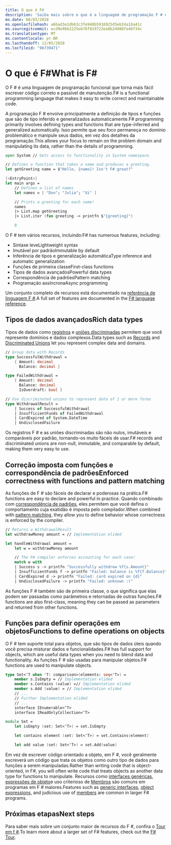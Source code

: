 ```yaml
---
title: O que é F#
description: 'Saiba mais sobre o que é a linguagem de programação F # e qual é a programação em F #. Saiba mais sobre tipos de dados avançados, funções e como eles se encaixam juntos.'
ms.date: 08/03/2018
ms.openlocfilehash: a6bad3e1db63c3fe948b5916925d5eb24a18a41c
ms.sourcegitcommit: ecd9e9bb2225eb76f819722ea8b24988fe46f34c
ms.translationtype: MT
ms.contentlocale: pt-BR
ms.lasthandoff: 12/05/2020
ms.locfileid: "96739471"
---
```

# <a name="what-is-f"></a><span data-ttu-id="8ed45-104">O que é F\#</span><span class="sxs-lookup"><span data-stu-id="8ed45-104">What is F\#</span></span>

<span data-ttu-id="8ed45-105">O F # é uma linguagem de programação funcional que torna mais fácil escrever código correto e passível de manutenção.</span><span class="sxs-lookup"><span data-stu-id="8ed45-105">F# is a functional programming language that makes it easy to write correct and maintainable code.</span></span>

<span data-ttu-id="8ed45-106">A programação F # envolve principalmente a definição de tipos e funções que são de tipo inferido e generalizados automaticamente.</span><span class="sxs-lookup"><span data-stu-id="8ed45-106">F# programming primarily involves defining types and functions that are type-inferred and generalized automatically.</span></span> <span data-ttu-id="8ed45-107">Isso permite que seu foco permaneça no domínio problemático e manipule seus dados, em vez dos detalhes da programação.</span><span class="sxs-lookup"><span data-stu-id="8ed45-107">This allows your focus to remain on the problem domain and manipulating its data, rather than the details of programming.</span></span>

```fsharp
open System // Gets access to functionality in System namespace.

// Defines a function that takes a name and produces a greeting.
let getGreeting name = $"Hello, {name}! Isn't F# great?"

[<EntryPoint>]
let main args =
    // Defines a list of names
    let names = [ "Don"; "Julia"; "Xi" ]

    // Prints a greeting for each name!
    names
    |> List.map getGreeting
    |> List.iter (fun greeting -> printfn $"{greeting}")

    0
```

<span data-ttu-id="8ed45-108">O F # tem vários recursos, incluindo:</span><span class="sxs-lookup"><span data-stu-id="8ed45-108">F# has numerous features, including:</span></span>

* <span data-ttu-id="8ed45-109">Sintaxe leve</span><span class="sxs-lookup"><span data-stu-id="8ed45-109">Lightweight syntax</span></span>
* <span data-ttu-id="8ed45-110">Imutável por padrão</span><span class="sxs-lookup"><span data-stu-id="8ed45-110">Immutable by default</span></span>
* <span data-ttu-id="8ed45-111">Inferência de tipos e generalização automática</span><span class="sxs-lookup"><span data-stu-id="8ed45-111">Type inference and automatic generalization</span></span>
* <span data-ttu-id="8ed45-112">Funções de primeira classe</span><span class="sxs-lookup"><span data-stu-id="8ed45-112">First-class functions</span></span>
* <span data-ttu-id="8ed45-113">Tipos de dados avançados</span><span class="sxs-lookup"><span data-stu-id="8ed45-113">Powerful data types</span></span>
* <span data-ttu-id="8ed45-114">Correspondência de padrões</span><span class="sxs-lookup"><span data-stu-id="8ed45-114">Pattern matching</span></span>
* <span data-ttu-id="8ed45-115">Programação assíncrona</span><span class="sxs-lookup"><span data-stu-id="8ed45-115">Async programming</span></span>

<span data-ttu-id="8ed45-116">Um conjunto completo de recursos está documentado na [referência de linguagem F #](./language-reference/index.md).</span><span class="sxs-lookup"><span data-stu-id="8ed45-116">A full set of features are documented in the [F# language reference](./language-reference/index.md).</span></span>

## <a name="rich-data-types"></a><span data-ttu-id="8ed45-117">Tipos de dados avançados</span><span class="sxs-lookup"><span data-stu-id="8ed45-117">Rich data types</span></span>

<span data-ttu-id="8ed45-118">Tipos de dados como [registros](./language-reference/records.md) e [uniões discriminadas](./language-reference/discriminated-unions.md) permitem que você represente domínios e dados complexos.</span><span class="sxs-lookup"><span data-stu-id="8ed45-118">Data types such as [Records](./language-reference/records.md) and [Discriminated Unions](./language-reference/discriminated-unions.md) let you represent complex data and domains.</span></span>

```fsharp
// Group data with Records
type SuccessfulWithdrawal =
    { Amount: decimal
      Balance: decimal }

type FailedWithdrawal =
    { Amount: decimal
      Balance: decimal
      IsOverdraft: bool }

// Use discriminated unions to represent data of 1 or more forms
type WithdrawalResult =
    | Success of SuccessfulWithdrawal
    | InsufficientFunds of FailedWithdrawal
    | CardExpired of System.DateTime
    | UndisclosedFailure
```

<span data-ttu-id="8ed45-119">Os registros F # e as uniões discriminadas são não nulos, imutáveis e comparáveis por padrão, tornando-os muito fáceis de usar.</span><span class="sxs-lookup"><span data-stu-id="8ed45-119">F# records and discriminated unions are non-null, immutable, and comparable by default, making them very easy to use.</span></span>

## <a name="enforced-correctness-with-functions-and-pattern-matching"></a><span data-ttu-id="8ed45-120">Correção imposta com funções e correspondência de padrões</span><span class="sxs-lookup"><span data-stu-id="8ed45-120">Enforced correctness with functions and pattern matching</span></span>

<span data-ttu-id="8ed45-121">As funções de F # são fáceis de declarar e poderosas na prática.</span><span class="sxs-lookup"><span data-stu-id="8ed45-121">F# functions are easy to declare and powerful in practice.</span></span> <span data-ttu-id="8ed45-122">Quando combinado com [correspondência de padrões](./language-reference/pattern-matching.md), eles permitem que você defina o comportamento cuja exatidão é imposta pelo compilador.</span><span class="sxs-lookup"><span data-stu-id="8ed45-122">When combined with [pattern matching](./language-reference/pattern-matching.md), they allow you to define behavior whose correctness is enforced by the compiler.</span></span>

```fsharp
// Returns a WithdrawalResult
let withdrawMoney amount = // Implementation elided

let handleWithdrawal amount =
    let w = withdrawMoney amount

    // The F# compiler enforces accounting for each case!
    match w with
    | Success s -> printfn "Successfully withdrew %f{s.Amount}"
    | InsufficientFunds f -> printfn "Failed: balance is %f{f.Balance}"
    | CardExpired d -> printfn "Failed: card expired on {d}"
    | UndisclosedFailure -> printfn "Failed: unknown :("
```

<span data-ttu-id="8ed45-123">As funções F # também são de primeira classe, o que significa que elas podem ser passadas como parâmetros e retornadas de outras funções.</span><span class="sxs-lookup"><span data-stu-id="8ed45-123">F# functions are also first-class, meaning they can be passed as parameters and returned from other functions.</span></span>

## <a name="functions-to-define-operations-on-objects"></a><span data-ttu-id="8ed45-124">Funções para definir operações em objetos</span><span class="sxs-lookup"><span data-stu-id="8ed45-124">Functions to define operations on objects</span></span>

<span data-ttu-id="8ed45-125">O F # tem suporte total para objetos, que são tipos de dados úteis quando você precisa misturar dados e funcionalidades.</span><span class="sxs-lookup"><span data-stu-id="8ed45-125">F# has full support for objects, which are useful data types when you need to blend data and functionality.</span></span> <span data-ttu-id="8ed45-126">As funções F # são usadas para manipular objetos.</span><span class="sxs-lookup"><span data-stu-id="8ed45-126">F# functions are used to manipulate objects.</span></span>

```fsharp
type Set<'T when 'T: comparison>(elements: seq<'T>) =
    member s.IsEmpty = // Implementation elided
    member s.Contains (value) =// Implementation elided
    member s.Add (value) = // Implementation elided
    // ...
    // Further Implementation elided
    // ...
    interface IEnumerable<‘T>
    interface IReadOnlyCollection<‘T>

module Set =
    let isEmpty (set: Set<'T>) = set.IsEmpty

    let contains element (set: Set<'T>) = set.Contains(element)

    let add value (set: Set<'T>) = set.Add(value)
```

<span data-ttu-id="8ed45-127">Em vez de escrever código orientado a objeto, em F #, você geralmente escreverá um código que trata os objetos como outro tipo de dados para funções a serem manipuladas.</span><span class="sxs-lookup"><span data-stu-id="8ed45-127">Rather than writing code that is object-oriented, in F#, you will often write code that treats objects as another data type for functions to manipulate.</span></span> <span data-ttu-id="8ed45-128">Recursos como [interfaces genéricas](./language-reference/interfaces.md), [expressões de objeto](./language-reference/object-expressions.md)e uso criterioso de [Membros](./language-reference/members/index.md) são comuns em programas em F # maiores.</span><span class="sxs-lookup"><span data-stu-id="8ed45-128">Features such as [generic interfaces](./language-reference/interfaces.md), [object expressions](./language-reference/object-expressions.md), and judicious use of [members](./language-reference/members/index.md) are common in larger F# programs.</span></span>

## <a name="next-steps"></a><span data-ttu-id="8ed45-129">Próximas etapas</span><span class="sxs-lookup"><span data-stu-id="8ed45-129">Next steps</span></span>

<span data-ttu-id="8ed45-130">Para saber mais sobre um conjunto maior de recursos do F #, confira o [Tour em f #](tour.md).</span><span class="sxs-lookup"><span data-stu-id="8ed45-130">To learn more about a larger set of F# features, check out the [F# Tour](tour.md).</span></span>
